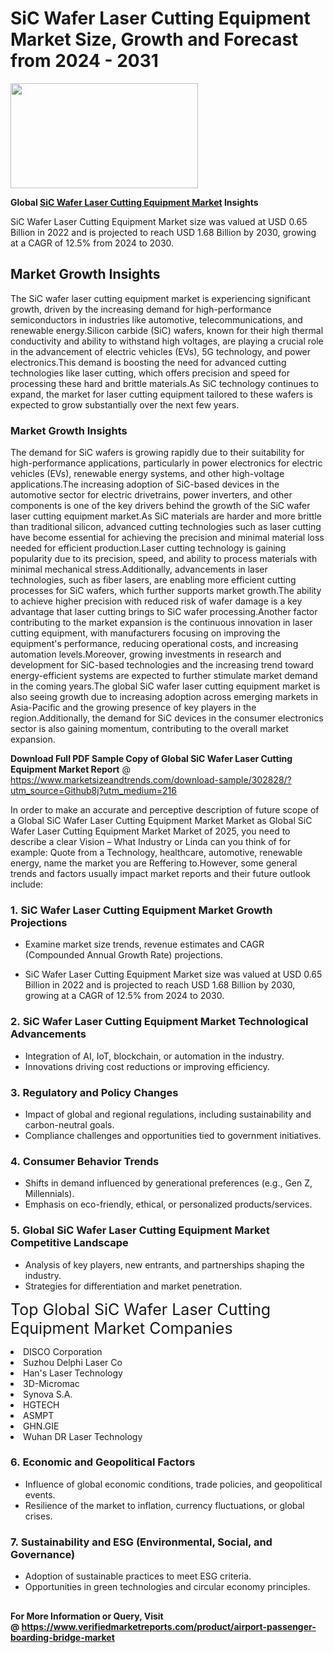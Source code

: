 <H1>SiC Wafer Laser Cutting Equipment Market Size, Growth and Forecast from 2024 - 2031</H1><img class="aligncenter size-medium wp-image-584254" src="https://thirdeyenews.in/wp-content/uploads/2024/09/Global-Market-Research-300x168.jpeg" alt="" width="300" height="168" /><p><strong>Global&nbsp;<a href="https://www.marketsizeandtrends.com/download-sample/302828/?utm_source=Github8j?utm_medium=216">SiC Wafer Laser Cutting Equipment Market</a> Insights</strong></p><p>SiC Wafer Laser Cutting Equipment Market size was valued at USD 0.65 Billion in 2022 and is projected to reach USD 1.68 Billion by 2030, growing at a CAGR of 12.5% from 2024 to 2030.</p><p><h2>Market Growth Insights</h2> The SiC wafer laser cutting equipment market is experiencing significant growth, driven by the increasing demand for high-performance semiconductors in industries like automotive, telecommunications, and renewable energy.Silicon carbide (SiC) wafers, known for their high thermal conductivity and ability to withstand high voltages, are playing a crucial role in the advancement of electric vehicles (EVs), 5G technology, and power electronics.This demand is boosting the need for advanced cutting technologies like laser cutting, which offers precision and speed for processing these hard and brittle materials.As SiC technology continues to expand, the market for laser cutting equipment tailored to these wafers is expected to grow substantially over the next few years. <h3>Market Growth Insights</h3> The demand for SiC wafers is growing rapidly due to their suitability for high-performance applications, particularly in power electronics for electric vehicles (EVs), renewable energy systems, and other high-voltage applications.The increasing adoption of SiC-based devices in the automotive sector for electric drivetrains, power inverters, and other components is one of the key drivers behind the growth of the SiC wafer laser cutting equipment market.As SiC materials are harder and more brittle than traditional silicon, advanced cutting technologies such as laser cutting have become essential for achieving the precision and minimal material loss needed for efficient production.Laser cutting technology is gaining popularity due to its precision, speed, and ability to process materials with minimal mechanical stress.Additionally, advancements in laser technologies, such as fiber lasers, are enabling more efficient cutting processes for SiC wafers, which further supports market growth.The ability to achieve higher precision with reduced risk of wafer damage is a key advantage that laser cutting brings to SiC wafer processing.Another factor contributing to the market expansion is the continuous innovation in laser cutting equipment, with manufacturers focusing on improving the equipment's performance, reducing operational costs, and increasing automation levels.Moreover, growing investments in research and development for SiC-based technologies and the increasing trend toward energy-efficient systems are expected to further stimulate market demand in the coming years.The global SiC wafer laser cutting equipment market is also seeing growth due to increasing adoption across emerging markets in Asia-Pacific and the growing presence of key players in the region.Additionally, the demand for SiC devices in the consumer electronics sector is also gaining momentum, contributing to the overall market expansion.</p><p><span class=""><strong>Download Full PDF Sample Copy of Global SiC Wafer Laser Cutting Equipment Market Report</strong> @ <a href="https://www.marketsizeandtrends.com/download-sample/302828/?utm_source=Github8j?utm_medium=216" target="_blank">https://www.marketsizeandtrends.com/download-sample/302828/?utm_source=Github8j?utm_medium=216</a></span></p><p>In order to make an accurate and perceptive description of future scope of a Global&nbsp;SiC Wafer Laser Cutting Equipment Market Market as Global&nbsp;SiC Wafer Laser Cutting Equipment Market Market of 2025, you need to describe a clear Vision &ndash; What Industry or Linda can you think of for example: Quote from a Technology, healthcare, automotive, renewable energy, name the market you are Reffering to.However, some general trends and factors usually impact market reports and their future outlook include:</p><h3>1.&nbsp;<strong>SiC Wafer Laser Cutting Equipment Market Growth Projections</strong></h3><ul><li>Examine market size trends, revenue estimates and CAGR (Compounded Annual Growth Rate) projections.</li><li><p>SiC Wafer Laser Cutting Equipment Market size was valued at USD 0.65 Billion in 2022 and is projected to reach USD 1.68 Billion by 2030, growing at a CAGR of 12.5% from 2024 to 2030.</p></li></ul><h3>2.&nbsp;<strong>SiC Wafer Laser Cutting Equipment Market Technological Advancements</strong></h3><ul><li>Integration of AI, IoT, blockchain, or automation in the industry.</li><li>Innovations driving cost reductions or improving efficiency.</li></ul><h3>3.&nbsp;<strong>Regulatory and Policy Changes</strong></h3><ul><li>Impact of global and regional regulations, including sustainability and carbon-neutral goals.</li><li>Compliance challenges and opportunities tied to government initiatives.</li></ul><h3>4.&nbsp;<strong>Consumer Behavior Trends</strong></h3><ul><li>Shifts in demand influenced by generational preferences (e.g., Gen Z, Millennials).</li><li>Emphasis on eco-friendly, ethical, or personalized products/services.</li></ul><h3>5.&nbsp;<strong>Global SiC Wafer Laser Cutting Equipment Market Competitive Landscape</strong></h3><ul><li>Analysis of key players, new entrants, and partnerships shaping the industry.</li><li>Strategies for differentiation and market penetration.</li></ul><p data-pm-slice="1 1 []"><span style="color: inherit; font-family: inherit; font-size: 25px;">Top Global SiC Wafer Laser Cutting Equipment Market Companies</span></p><div class="" data-test-id=""><p><li>DISCO Corporation</li><li> Suzhou Delphi Laser Co</li><li> Han's Laser Technology</li><li> 3D-Micromac</li><li> Synova S.A.</li><li> HGTECH</li><li> ASMPT</li><li> GHN.GIE</li><li> Wuhan DR Laser Technology</li></p></div><h3>6.&nbsp;<strong>Economic and Geopolitical Factors</strong></h3><ul><li>Influence of global economic conditions, trade policies, and geopolitical events.</li><li>Resilience of the market to inflation, currency fluctuations, or global crises.</li></ul><h3>7.&nbsp;<strong>Sustainability and ESG (Environmental, Social, and Governance)</strong></h3><ul><li>Adoption of sustainable practices to meet ESG criteria.</li><li>Opportunities in green technologies and circular economy principles.</li></ul><h2><strong style="font-size: 14px;">For More Information or Query, Visit @&nbsp;</strong><a style="background-color: #ffffff; font-size: 14px;" href="https://www.marketsizeandtrends.com/report/sic-wafer-laser-cutting-equipment-market/" target="_blank">https://www.verifiedmarketreports.com/product/airport-passenger-boarding-bridge-market</a></h2>